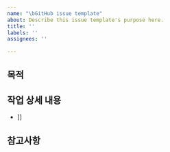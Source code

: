 ```yaml
---
name: "\bGitHub issue template"
about: Describe this issue template's purpose here.
title: ''
labels: ''
assignees: ''

---
```


## 목적
>
## 작업 상세 내용
- []
## 참고사항
